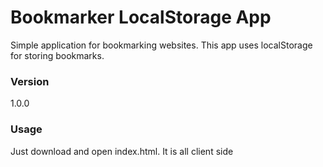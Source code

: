 # Bookmarker LocalStorage App

Simple application for bookmarking websites. This app uses localStorage for storing bookmarks.

### Version
1.0.0

### Usage
Just download and open index.html. It is all client side
